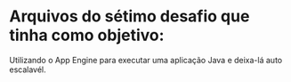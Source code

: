   # Arquivos do sétimo desafio que tinha como objetivo: 
Utilizando o App Engine para executar uma aplicação Java e deixa-lá auto escalavél.
